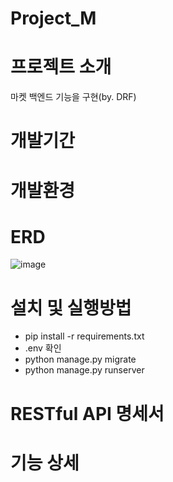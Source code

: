 # Project_M
# 프로젝트 소개
마켓 백엔드 기능을 구현(by. DRF)
# 개발기간
# 개발환경
# ERD
![image](https://github.com/user-attachments/assets/7f38a5d9-c322-49a1-ac9c-d80feb73c98f)

# 설치 및 실행방법
- pip install -r requirements.txt
- .env 확인
- python manage.py migrate
- python manage.py runserver
# RESTful API 명세서
# 기능 상세


